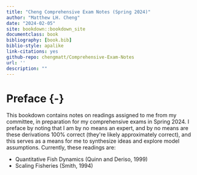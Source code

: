 ```yaml
--- 
title: "Cheng Comprehensive Exam Notes (Spring 2024)"
author: "Matthew LH. Cheng"
date: "2024-02-05"
site: bookdown::bookdown_site
documentclass: book
bibliography: [book.bib]
biblio-style: apalike
link-citations: yes
github-repo: chengmatt/Comprehensive-Exam-Notes
url: ''
description: ""
---
```


# Preface {-}

This bookdown contains notes on readings assigned to me from my committee, in preparation for my comprehensive exams in Spring 2024. I preface by noting that I am by no means an expert, and by no means are these derivations 100% correct (they're likely approximately correct), and this serves as a means for me to synthesize ideas and explore model assumptions. Currently, these readings are:

- Quantitative Fish Dynamics (Quinn and Deriso, 1999)
- Scaling Fisheries (Smith, 1994)
